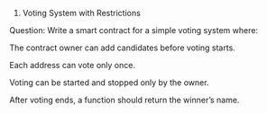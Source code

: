 1. Voting System with Restrictions

Question:
Write a smart contract for a simple voting system where:

The contract owner can add candidates before voting starts.

Each address can vote only once.

Voting can be started and stopped only by the owner.

After voting ends, a function should return the winner’s name.